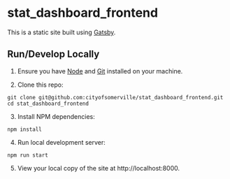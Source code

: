 # stat_dashboard_frontend

This is a static site built using [Gatsby](https://www.gatsbyjs.org/).

## Run/Develop Locally

1. Ensure you have [Node](https://nodejs.org/en/download/) and [Git](https://git-scm.com/) installed on your machine.

2. Clone this repo:

```
git clone git@github.com:cityofsomerville/stat_dashboard_frontend.git
cd stat_dashboard_frontend
```

3. Install NPM dependencies:

```
npm install
```

4. Run local development server:

```
npm run start
```

5. View your local copy of the site at http://localhost:8000.
